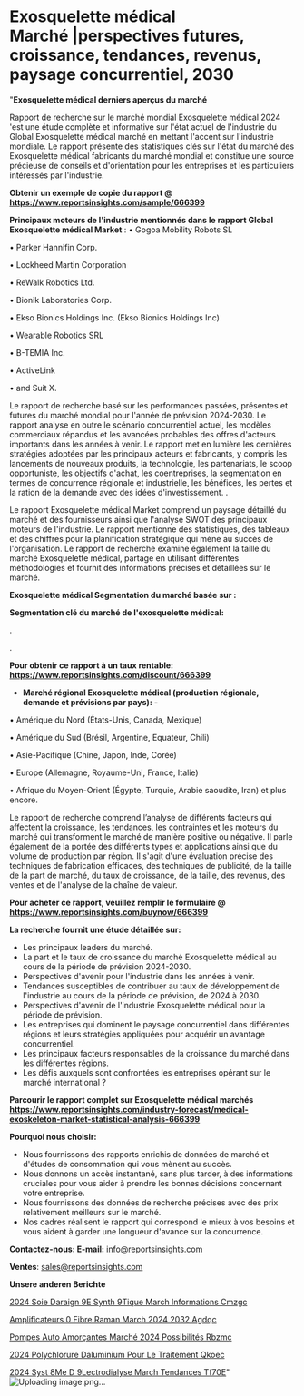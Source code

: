 # Exosquelette médical Marché |perspectives futures, croissance, tendances, revenus, paysage concurrentiel, 2030

"<strong>Exosquelette médical derniers aperçus du marché</strong>

Rapport de recherche sur le marché mondial Exosquelette médical 2024 'est une étude complète et informative sur l'état actuel de l'industrie du Global Exosquelette médical marché en mettant l'accent sur l'industrie mondiale. Le rapport présente des statistiques clés sur l'état du marché des Exosquelette médical fabricants du marché mondial et constitue une source précieuse de conseils et d'orientation pour les entreprises et les particuliers intéressés par l'industrie.

<strong>Obtenir un exemple de copie du rapport @ <a href=https://www.reportsinsights.com/sample/666399>https://www.reportsinsights.com/sample/666399</a></strong>

<strong>Principaux moteurs de l'industrie mentionnés dans le rapport Global Exosquelette médical Market</strong> :
• Gogoa Mobility Robots SL

• Parker Hannifin Corp.

• Lockheed Martin Corporation

• ReWalk Robotics Ltd.

• Bionik Laboratories Corp.

• Ekso Bionics Holdings Inc. (Ekso Bionics Holdings Inc)

• Wearable Robotics SRL

• B-TEMIA Inc.

• ActiveLink

• and Suit X.

Le rapport de recherche basé sur les performances passées, présentes et futures du marché mondial pour l'année de prévision 2024-2030. Le rapport analyse en outre le scénario concurrentiel actuel, les modèles commerciaux répandus et les avancées probables des offres d'acteurs importants dans les années à venir. Le rapport met en lumière les dernières stratégies adoptées par les principaux acteurs et fabricants, y compris les lancements de nouveaux produits, la technologie, les partenariats, le scoop opportuniste, les objectifs d'achat, les coentreprises, la segmentation en termes de concurrence régionale et industrielle, les bénéfices, les pertes et la ration de la demande avec des idées d'investissement. .

Le rapport Exosquelette médical Market comprend un paysage détaillé du marché et des fournisseurs ainsi que l'analyse SWOT des principaux moteurs de l'industrie. Le rapport mentionne des statistiques, des tableaux et des chiffres pour la planification stratégique qui mène au succès de l'organisation. Le rapport de recherche examine également la taille du marché Exosquelette médical, partage en utilisant différentes méthodologies et fournit des informations précises et détaillées sur le marché.

<strong>Exosquelette médical Segmentation du marché basée sur :</strong>

<strong> Segmentation clé du marché de l'exosquelette médical: </strong>

.

.

<strong>Pour obtenir ce rapport à un taux rentable: <a href=https://www.reportsinsights.com/discount/666399>https://www.reportsinsights.com/discount/666399</a></strong>
<ul>
  <li><strong>Marché régional Exosquelette médical (production régionale, demande et prévisions par pays): -</strong></li>
</ul>
• Amérique du Nord (États-Unis, Canada, Mexique)

• Amérique du Sud (Brésil, Argentine, Equateur, Chili)

• Asie-Pacifique (Chine, Japon, Inde, Corée)

• Europe (Allemagne, Royaume-Uni, France, Italie)

• Afrique du Moyen-Orient (Égypte, Turquie, Arabie saoudite, Iran) et plus encore.

Le rapport de recherche comprend l’analyse de différents facteurs qui affectent la croissance, les tendances, les contraintes et les moteurs du marché qui transforment le marché de manière positive ou négative. Il parle également de la portée des différents types et applications ainsi que du volume de production par région. Il s'agit d'une évaluation précise des techniques de fabrication efficaces, des techniques de publicité, de la taille de la part de marché, du taux de croissance, de la taille, des revenus, des ventes et de l'analyse de la chaîne de valeur.

<strong>Pour acheter ce rapport, veuillez remplir le formulaire @   <a href=https://www.reportsinsights.com/buynow/666399>https://www.reportsinsights.com/buynow/666399</a></strong>

<strong>La recherche fournit une étude détaillée sur:</strong>
<ul>
  <li>Les principaux leaders du marché.</li>
  <li>La part et le taux de croissance du marché Exosquelette médical au cours de la période de prévision 2024-2030.</li>
  <li>Perspectives d'avenir pour l'industrie dans les années à venir.</li>
  <li>Tendances susceptibles de contribuer au taux de développement de l'industrie au cours de la période de prévision, de 2024 à 2030.</li>
  <li>Perspectives d'avenir de l'industrie Exosquelette médical pour la période de prévision.</li>
  <li>Les entreprises qui dominent le paysage concurrentiel dans différentes régions et leurs stratégies appliquées pour acquérir un avantage concurrentiel.</li>
  <li>Les principaux facteurs responsables de la croissance du marché dans les différentes régions.</li>
  <li>Les défis auxquels sont confrontées les entreprises opérant sur le marché international ?</li>
</ul>

<strong>Parcourir le rapport complet sur Exosquelette médical marchés <a href=https://www.reportsinsights.com/industry-forecast/medical-exoskeleton-market-statistical-analysis-666399>https://www.reportsinsights.com/industry-forecast/medical-exoskeleton-market-statistical-analysis-666399</a></strong>

<strong>Pourquoi nous choisir:</strong>
<ul>
  <li>Nous fournissons des rapports enrichis de données de marché et d'études de consommation qui vous mènent au succès.</li>
  <li>Nous donnons un accès instantané, sans plus tarder, à des informations cruciales pour vous aider à prendre les bonnes décisions concernant votre entreprise.</li>
  <li>Nous fournissons des données de recherche précises avec des prix relativement meilleurs sur le marché.</li>
  <li>Nos cadres réalisent le rapport qui correspond le mieux à vos besoins et vous aident à garder une longueur d'avance sur la concurrence.</li>
</ul>
<strong>Contactez-nous:
</strong><strong>E-mail:</strong> <a href=mailto:info@reportsinsights.com>info@reportsinsights.com</a>

<strong>Ventes</strong>: <a href=mailto:sales@reportsinsights.com>sales@reportsinsights.com</a>

<strong>Unsere anderen Berichte</strong>

<a href=https://www.linkedin.com/pulse/2024-soie-daraign%C3%A9e-synth%C3%A9tique-march%C3%A9-informations-cmzgc/>2024 Soie Daraign 9E Synth 9Tique March Informations Cmzgc</a>

<a href=https://www.linkedin.com/pulse/amplificateurs-%C3%A0-fibre-raman-march%C3%A9-2024-2032-agdqc/>Amplificateurs  0 Fibre Raman March 2024 2032 Agdqc</a>

<a href=https://www.linkedin.com/pulse/pompes-auto-amorçantes-marché-2024-possibilités-rbzmc/>Pompes Auto Amorçantes Marché 2024 Possibilités Rbzmc</a>

<a href=https://www.linkedin.com/pulse/2024-polychlorure-daluminium-pour-le-traitement-qkoec/>2024 Polychlorure Daluminium Pour Le Traitement Qkoec</a>

<a href=https://www.linkedin.com/pulse/2024-syst%C3%A8me-d%C3%A9lectrodialyse-march%C3%A9-tendances-tf70e/>2024 Syst 8Me D 9Lectrodialyse March Tendances Tf70E</a>"
![Uploading image.png…]()
